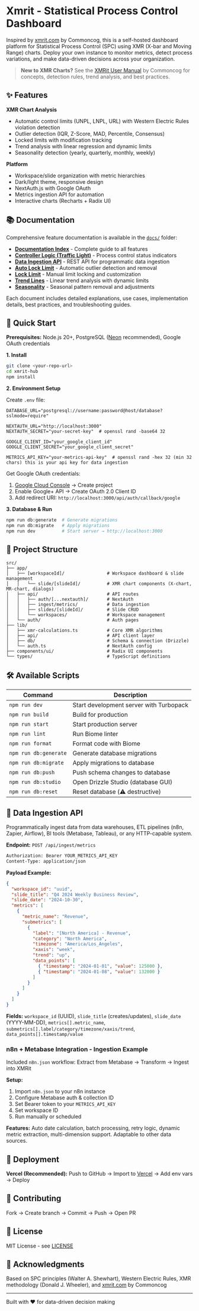 # Xmrit - Statistical Process Control Dashboard

Inspired by [xmrit.com](https://xmrit.com) by Commoncog, this is a self-hosted dashboard platform for Statistical Process Control (SPC) using XMR (X-bar and Moving Range) charts. Deploy your own instance to monitor metrics, detect process variations, and make data-driven decisions across your organization.

> **New to XMR Charts?** See the [XMRit User Manual](https://xmrit.com/manual/) by Commoncog for concepts, detection rules, trend analysis, and best practices.

## ✨ Features

**XMR Chart Analysis**

- Automatic control limits (UNPL, LNPL, URL) with Western Electric Rules violation detection
- Outlier detection (IQR, Z-Score, MAD, Percentile, Consensus)
- Locked limits with modification tracking
- Trend analysis with linear regression and dynamic limits
- Seasonality detection (yearly, quarterly, monthly, weekly)

**Platform**

- Workspace/slide organization with metric hierarchies
- Dark/light theme, responsive design
- NextAuth.js with Google OAuth
- Metrics ingestion API for automation
- Interactive charts (Recharts + Radix UI)

## 📚 Documentation

Comprehensive feature documentation is available in the [`docs/`](./docs) folder:

- **[Documentation Index](./docs/README.md)** - Complete guide to all features
- **[Controller Logic (Traffic Light)](./docs/CONTROLLER_TRAFFIC_LIGHT.md)** - Process control status indicators
- **[Data Ingestion API](./docs/DATA_INGESTION.md)** - REST API for programmatic data ingestion
- **[Auto Lock Limit](./docs/AUTO_LOCK_LIMIT.md)** - Automatic outlier detection and removal
- **[Lock Limit](./docs/LOCK_LIMIT.md)** - Manual limit locking and customization
- **[Trend Lines](./docs/TREND_LINES.md)** - Linear trend analysis with dynamic limits
- **[Seasonality](./docs/DESEASONALISATION.md)** - Seasonal pattern removal and adjustments

Each document includes detailed explanations, use cases, implementation details, best practices, and troubleshooting guides.

## 🚀 Quick Start

**Prerequisites:** Node.js 20+, PostgreSQL ([Neon](https://neon.tech) recommended), Google OAuth credentials

**1. Install**

```bash
git clone <your-repo-url>
cd xmrit-hub
npm install
```

**2. Environment Setup**

Create `.env` file:

```env
DATABASE_URL="postgresql://username:password@host/database?sslmode=require"

NEXTAUTH_URL="http://localhost:3000"
NEXTAUTH_SECRET="your-secret-key"  # openssl rand -base64 32

GOOGLE_CLIENT_ID="your_google_client_id"
GOOGLE_CLIENT_SECRET="your_google_client_secret"

METRICS_API_KEY="your-metrics-api-key"  # openssl rand -hex 32 (min 32 chars) this is your api key for data ingestion
```

Get Google OAuth credentials:

1. [Google Cloud Console](https://console.cloud.google.com) → Create project
2. Enable Google+ API → Create OAuth 2.0 Client ID
3. Add redirect URI: `http://localhost:3000/api/auth/callback/google`

**3. Database & Run**

```bash
npm run db:generate  # Generate migrations
npm run db:migrate   # Apply migrations
npm run dev          # Start server → http://localhost:3000
```

## 📁 Project Structure

```
src/
├── app/
│   ├── [workspaceId]/                # Workspace dashboard & slide management
│   │   └── slide/[slideId]/          # XMR chart components (X-chart, MR-chart, dialogs)
│   ├── api/                          # API routes
│   │   ├── auth/[...nextauth]/       # NextAuth
│   │   ├── ingest/metrics/           # Data ingestion
│   │   ├── slides/[slideId]/         # Slide CRUD
│   │   └── workspaces/               # Workspace management
│   └── auth/                         # Auth pages
├── lib/
│   ├── xmr-calculations.ts           # Core XMR algorithms
│   ├── api/                          # API client layer
│   ├── db/                           # Schema & connection (Drizzle)
│   └── auth.ts                       # NextAuth config
├── components/ui/                    # Radix UI components
└── types/                            # TypeScript definitions
```

## 🛠️ Available Scripts

| Command               | Description                             |
| --------------------- | --------------------------------------- |
| `npm run dev`         | Start development server with Turbopack |
| `npm run build`       | Build for production                    |
| `npm run start`       | Start production server                 |
| `npm run lint`        | Run Biome linter                        |
| `npm run format`      | Format code with Biome                  |
| `npm run db:generate` | Generate database migrations            |
| `npm run db:migrate`  | Apply migrations to database            |
| `npm run db:push`     | Push schema changes to database         |
| `npm run db:studio`   | Open Drizzle Studio (database GUI)      |
| `npm run db:reset`    | Reset database (⚠️ destructive)         |

## 🔧 Data Ingestion API

Programmatically ingest data from data warehouses, ETL pipelines (n8n, Zapier, Airflow), BI tools (Metabase, Tableau), or any HTTP-capable system.

**Endpoint:** `POST /api/ingest/metrics`

```bash
Authorization: Bearer YOUR_METRICS_API_KEY
Content-Type: application/json
```

**Payload Example:**

```json
{
  "workspace_id": "uuid",
  "slide_title": "Q4 2024 Weekly Business Review",
  "slide_date": "2024-10-30",
  "metrics": [
    {
      "metric_name": "Revenue",
      "submetrics": [
        {
          "label": "[North America] - Revenue",
          "category": "North America",
          "timezone": "America/Los_Angeles",
          "xaxis": "week",
          "trend": "up",
          "data_points": [
            { "timestamp": "2024-01-01", "value": 125000 },
            { "timestamp": "2024-01-08", "value": 132000 }
          ]
        }
      ]
    }
  ]
}
```

**Fields:** `workspace_id` (UUID), `slide_title` (creates/updates), `slide_date` (YYYY-MM-DD), `metrics[].metric_name`, `submetrics[].label/category/timezone/xaxis/trend`, `data_points[].timestamp/value`

### n8n + Metabase Integration - Ingestion Example

Included `n8n.json` workflow: Extract from Metabase → Transform → Ingest into XMRit

**Setup:**

1. Import `n8n.json` to your n8n instance
2. Configure Metabase auth & collection ID
3. Set Bearer token to your `METRICS_API_KEY`
4. Set workspace ID
5. Run manually or scheduled

**Features:** Auto date calculation, batch processing, retry logic, dynamic metric extraction, multi-dimension support. Adaptable to other data sources.

## 🚀 Deployment

**Vercel (Recommended):** Push to GitHub → Import to [Vercel](https://vercel.com) → Add env vars → Deploy

## 🤝 Contributing

Fork → Create branch → Commit → Push → Open PR

## 📝 License

MIT License - see [LICENSE](LICENSE)

## 🙏 Acknowledgments

Based on SPC principles (Walter A. Shewhart), Western Electric Rules, XMR methodology (Donald J. Wheeler), and [xmrit.com](https://xmrit.com) by Commoncog

---

Built with ❤️ for data-driven decision making
